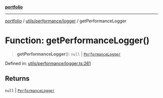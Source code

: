 [**portfolio**](../../../../README.md)

***

[portfolio](../../../../modules.md) / [utils/performance/logger](../README.md) / getPerformanceLogger

# Function: getPerformanceLogger()

> **getPerformanceLogger**(): `null` \| [`PerformanceLogger`](../classes/PerformanceLogger.md)

Defined in: [utils/performance/logger.ts:261](https://github.com/tnorlund/Portfolio/blob/c6e5d8c7abc16821d3b41ad1776194b2abf665cf/portfolio/utils/performance/logger.ts#L261)

## Returns

`null` \| [`PerformanceLogger`](../classes/PerformanceLogger.md)
